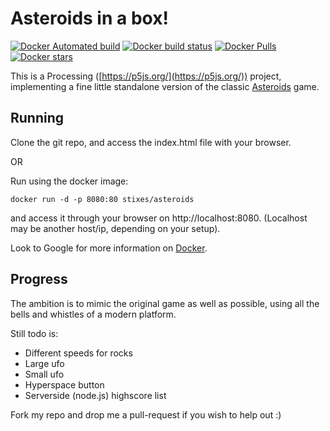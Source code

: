 # Asteroids in a box!

[![Docker Automated build](https://img.shields.io/docker/automated/stixes/asteroids.js.svg)](https://hub.docker.com/r/stixes/asteroids.js/)
[![Docker build status](https://img.shields.io/docker/build/stixes/asteroids.js.svg)](https://hub.docker.com/r/stixes/asteroids.js/)
[![Docker Pulls](https://img.shields.io/docker/pulls/stixes/asteroids.js.svg)](https://hub.docker.com/r/stixes/asteroids.js/)
[![Docker stars](https://img.shields.io/docker/stars/stixes/asteroids.js.svg)](https://hub.docker.com/r/stixes/asteroids.js)

This is a Processing ([https://p5js.org/](https://p5js.org/)) project, implementing a fine little standalone version of the classic [Asteroids](https://en.wikipedia.org/wiki/Asteroids_(video_game)) game.

## Running

Clone the git repo, and access the index.html file with your browser.

OR

Run using the docker image:

    docker run -d -p 8080:80 stixes/asteroids

and access it through your browser on http://localhost:8080. (Localhost may be another host/ip, depending on your setup).

Look to Google for more information on [Docker](https://docker.org).

## Progress

The ambition is to mimic the original game as well as possible, using all the bells and whistles of a modern platform.

Still todo is:

  * Different speeds for rocks
  * Large ufo
  * Small ufo
  * Hyperspace button
  * Serverside (node.js) highscore list

Fork my repo and drop me a pull-request if you wish to help out :)
